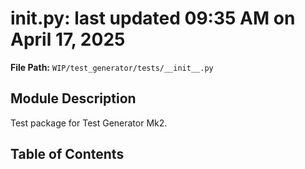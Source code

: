 # __init__.py: last updated 09:35 AM on April 17, 2025

**File Path:** `WIP/test_generator/tests/__init__.py`

## Module Description

Test package for Test Generator Mk2.

## Table of Contents
